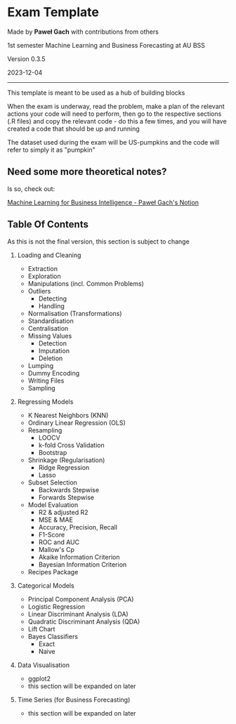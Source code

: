# Exam Template
Made by **Paweł Gach** with contributions from others

1st semester Machine Learning and Business Forecasting at AU BSS

Version 0.3.5

2023-12-04

---

This template is meant to be used as a hub of building blocks

When the exam is underway, read the problem, make a plan of the relevant actions your code will need to perform, then go to the respective sections (.R files) and copy the relevant code - do this a few times, and you will have created a code that should be up and running

The dataset used during the exam will be US-pumpkins and the code will refer
to simply it as "pumpkin"

## Need some more theoretical notes?

Is so, check out:

[Machine Learning for Business Intelligence - Paweł Gach's Notion](https://pawelgach.notion.site/Machine-Learning-for-Business-Intelligence-d79e4896c6ef437280dcda846a8c2a25?pvs=4)

## Table Of Contents

As this is not the final version, this section is subject to change

1. Loading and Cleaning
    - Extraction
    - Exploration
    - Manipulations (incl. Common Problems)
    - Outliers
        - Detecting
        - Handling
    - Normalisation (Transformations)
    - Standardisation
    - Centralisation
    - Missing Values
        - Detection
        - Imputation
        - Deletion
    - Lumping
    - Dummy Encoding
    - Writing Files
    - Sampling
    
2. Regressing Models
    - K Nearest Neighbors (KNN)
    - Ordinary Linear Regression (OLS)
    - Resampling
        - LOOCV
        - k-fold Cross Validation
        - Bootstrap
    - Shrinkage (Regularisation)
        - Ridge Regression
        - Lasso
    - Subset Selection
        - Backwards Stepwise
        - Forwards Stepwise
    - Model Evaluation
        - R2 & adjusted R2
        - MSE & MAE
        - Accuracy, Precision, Recall
        - F1-Score
        - ROC and AUC
        - Mallow's Cp
        - Akaike Information Criterion
        - Bayesian Information Criterion
    - Recipes Package
    
3. Categorical Models
    - Principal Component Analysis (PCA)
    - Logistic Regression
    - Linear Discriminant Analysis (LDA)
    - Quadratic Discriminant Analysis (QDA)
    - Lift Chart
    - Bayes Classifiers
        - Exact
        - Naive

4. Data Visualisation
    - ggplot2
    - this section will be expanded on later
    
5. Time Series (for Business Forecasting)
    - this section will be expanded on later